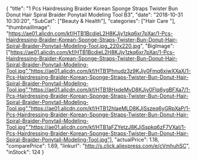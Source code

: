 {
	"title": "1 Pcs Hairdressing Braider Korean Sponge Straps Twister Bun Donut Hair Spiral Braider Ponytail Modeling Tool B3",
	"date": "2018-10-31 10:30:20",
	"SubCat": ["Beauty & Health"],
	"categories": ["Hair Care "],
	"thumbnailImage": "https://ae01.alicdn.com/kf/HTB1BcdieL2H8KJjy1zkq6xr7pXar/1-Pcs-Hairdressing-Braider-Korean-Sponge-Straps-Twister-Bun-Donut-Hair-Spiral-Braider-Ponytail-Modeling-Tool.jpg_220x220.jpg",
	"BigImage": ["https://ae01.alicdn.com/kf/HTB1BcdieL2H8KJjy1zkq6xr7pXar/1-Pcs-Hairdressing-Braider-Korean-Sponge-Straps-Twister-Bun-Donut-Hair-Spiral-Braider-Ponytail-Modeling-Tool.jpg","https://ae01.alicdn.com/kf/HTB1Phnudz3z9KJjy0Fmq6xiwXXaX/1-Pcs-Hairdressing-Braider-Korean-Sponge-Straps-Twister-Bun-Donut-Hair-Spiral-Braider-Ponytail-Modeling-Tool.jpg","https://ae01.alicdn.com/kf/HTB18HxdeMvD8KJjy0Flq6ygBFXa7/1-Pcs-Hairdressing-Braider-Korean-Sponge-Straps-Twister-Bun-Donut-Hair-Spiral-Braider-Ponytail-Modeling-Tool.jpg","https://ae01.alicdn.com/kf/HTB12hlaeMLD8KJjSszeq6yGRpXaP/1-Pcs-Hairdressing-Braider-Korean-Sponge-Straps-Twister-Bun-Donut-Hair-Spiral-Braider-Ponytail-Modeling-Tool.jpg","https://ae01.alicdn.com/kf/HTB1aFZYetzJ8KJjSspkq6zF7VXaI/1-Pcs-Hairdressing-Braider-Korean-Sponge-Straps-Twister-Bun-Donut-Hair-Spiral-Braider-Ponytail-Modeling-Tool.jpg"],
	"actualPrice": 1.18,
	"comparePrice": 1.69,
	"linkurl": "http://s.click.aliexpress.com/e/cVmhuhSC",
	"inStock": 124
}
